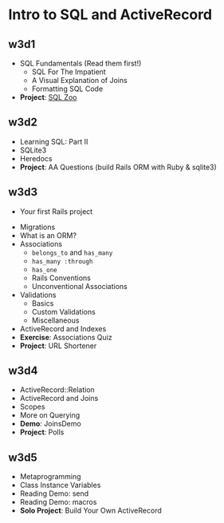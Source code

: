 # Intro to SQL and ActiveRecord

## w3d1

+ SQL Fundamentals (Read them first!)
    + SQL For The Impatient
    + A Visual Explanation of Joins
    + Formatting SQL Code
+ **Project**: [SQL Zoo][sql-zoo]

[sql-zoo]: http://sqlzoo.net/

## w3d2

+ Learning SQL: Part II
+ SQLite3
+ Heredocs
+ **Project**: AA Questions (build Rails ORM with Ruby & sqlite3)

## w3d3

* Your first Rails project
+ Migrations
+ What is an ORM?
+ Associations
    + `belongs_to` and `has_many`
    + `has_many :through`
    + `has_one`
    + Rails Conventions
    + Unconventional Associations
+ Validations
    + Basics
    + Custom Validations
    + Miscellaneous
+ ActiveRecord and Indexes
+ **Exercise**: Associations Quiz
+ **Project**: URL Shortener

## w3d4

+ ActiveRecord::Relation
+ ActiveRecord and Joins
+ Scopes
+ More on Querying
+ **Demo**: JoinsDemo
+ **Project**: Polls

## w3d5

+ Metaprogramming
+ Class Instance Variables
+ Reading Demo: send
+ Reading Demo: macros
+ **Solo Project**: Build Your Own ActiveRecord
